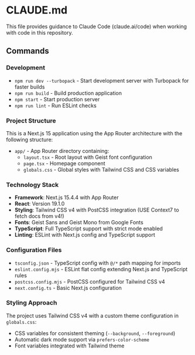 # CLAUDE.md

This file provides guidance to Claude Code (claude.ai/code) when working with code in this repository.

## Commands

### Development

- `npm run dev --turbopack` - Start development server with Turbopack for faster builds
- `npm run build` - Build production application
- `npm start` - Start production server
- `npm run lint` - Run ESLint checks

### Project Structure

This is a Next.js 15 application using the App Router architecture with the following structure:

- `app/` - App Router directory containing:
  - `layout.tsx` - Root layout with Geist font configuration
  - `page.tsx` - Homepage component
  - `globals.css` - Global styles with Tailwind CSS and CSS variables

### Technology Stack

- **Framework**: Next.js 15.4.4 with App Router
- **React**: Version 19.1.0
- **Styling**: Tailwind CSS v4 with PostCSS integration (USE Context7 to fetch docs from v4!)
- **Fonts**: Geist Sans and Geist Mono from Google Fonts
- **TypeScript**: Full TypeScript support with strict mode enabled
- **Linting**: ESLint with Next.js config and TypeScript support

### Configuration Files

- `tsconfig.json` - TypeScript config with `@/*` path mapping for imports
- `eslint.config.mjs` - ESLint flat config extending Next.js and TypeScript rules
- `postcss.config.mjs` - PostCSS configured for Tailwind CSS v4
- `next.config.ts` - Basic Next.js configuration

### Styling Approach

The project uses Tailwind CSS v4 with a custom theme configuration in `globals.css`:

- CSS variables for consistent theming (`--background`, `--foreground`)
- Automatic dark mode support via `prefers-color-scheme`
- Font variables integrated with Tailwind theme

